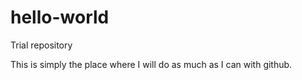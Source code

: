 # hello-world
Trial repository

This is simply the place where I will do as much as I can with github.
